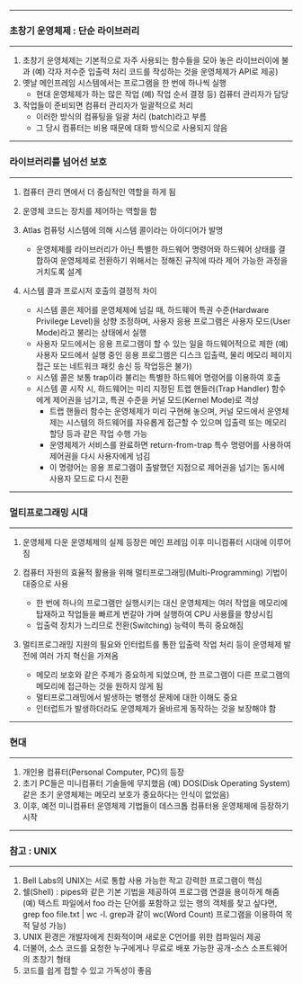 -----
### 초창기 운영체제 : 단순 라이브러리
-----
1. 초창기 운영체제는 기본적으로 자주 사용되는 함수들을 모아 놓은 라이브러이에 불과 (예) 각자 저수준 입출력 처리 코드를 작성하는 것을 운영체제가 API로 제공)
2. 옛날 메인프레임 시스템에서는 프로그램을 한 번에 하나씩 실행
   - 현대 운영체제가 하는 많은 작업 (예) 작업 순서 결정 등) 컴퓨터 관리자가 담당
3. 작업들이 준비되면 컴퓨터 관리자가 일괄적으로 처리
   - 이러한 방식의 컴퓨팅을 일괄 처리 (batch)라고 부름
   - 그 당시 컴퓨터는 비용 때문에 대화 방식으로 사용되지 않음

-----
### 라이브러리를 넘어선 보호
-----
1. 컴퓨터 관리 면에서 더 중심적인 역할을 하게 됨
2. 운영체 코드는 장치를 제어하는 역할을 함
3. Atlas 컴퓨텅 시스템에 의해 시스템 콜이라는 아이디어가 발명
   - 운영체제를 라이브러리가 아닌 특별한 하드웨어 명령어와 하드웨어 상태를 결합하여 운영체제로 전환하기 위해서는 정해진 규칙에 따라 제어 가능한 과정을 거치도록 설계

4. 시스템 콜과 프로시저 호출의 결정적 차이
   - 시스템 콜은 제어를 운영체제에 넘길 때, 하드웨어 특권 수준(Hardware Privilege Level)을 상향 조정하며, 사용자 응용 프로그램은 사용자 모드(User Mode)라고 불리는 상태에서 실행
   - 사용자 모드에서는 응용 프로그램이 할 수 있는 일을 하드웨어적으로 제한 (예) 사용자 모드에서 실행 중인 응용 프로그램은 디스크 입출력, 물리 메모리 페이지 접근 또는 네트워크 패킷 송신 등 작업등은 불가)
   - 시스템 콜은 보통 trap이라 불리는 특별한 하드웨어 명령어를 이용하여 호출
   - 시스템 콜 시작 시, 하드웨어는 미리 지정된 트랩 핸들러(Trap Handler) 함수에게 제어권을 넘기고, 특권 수준을 커널 모드(Kernel Mode)로 격상
     + 트랩 핸들러 함수는 운영체제가 미리 구현해 놓으며, 커널 모드에서 운영체제는 시스템의 하드웨어를 자유롭게 접근할 수 있으며 입출력 또는 메모리 할당 등과 같은 작업 수행 가능
     + 운영체제가 서비스를 완료하면 return-from-trap 특수 명령어를 사용하여 제어권을 다시 사용자에게 넘김
     + 이 명령어는 응용 프로그램이 출발했던 지점으로 제어권을 넘기는 동시에 사용자 모드로 다시 전환

-----
### 멀티프로그래밍 시대
-----
1. 운영체제 다운 운영체제의 실제 등장은 메인 프레임 이후 미니컴퓨터 시대에 이루어짐
2. 컴퓨터 자원의 효율적 활용을 위해 멀티프로그래밍(Multi-Programming) 기법이 대중으로 사용
   - 한 번에 하나의 프로그램만 실행시키는 대신 운영체제는 여러 작업을 메모리에 탑재하고 작업들을 빠르게 번갈아 가며 실행하여 CPU 사용률을 향상시킴
   - 입출력 장치가 느리므로 전환(Switching) 능력이 특히 중요해짐

3. 멀티프로그래밍 지원의 필요와 인터럽트를 통한 입출력 작업 처리 등이 운영체제 발전에 여러 가지 혁신을 가져옴
   - 메모리 보호와 같은 주제가 중요하게 되었으며, 한 프로그램이 다른 프로그램의 메모리에 접근하는 것을 원하지 않게 됨
   - 멀티프로그래밍에서 발생하는 병행성 문제에 대한 이해도 중요
   - 인터럽트가 발생하더라도 운영체제가 올바르게 동작하는 것을 보장해야 함

-----
### 현대
-----
1. 개인용 컴퓨터(Personal Computer, PC)의 등장
2. 초기 PC들은 미니컴퓨터 기술들에 무지했음 (예) DOS(Disk Operating System) 같은 초기 운영체제는 메모리 보호가 중요하다는 인식이 없었음)
3. 이후, 예전 미니컴퓨터 운영체제 기법들이 데스크톱 컴퓨터용 운영체제에 등장하기 시작

-----
### 참고 : UNIX
-----
1. Bell Labs의 UNIX는 서로 통합 사용 가능한 작고 강력한 프로그램이 핵심
2. 쉘(Shell) : pipes와 같은 기본 기법을 제공하여 프로그램 연결을 용이하게 해줌 (예) 텍스트 파일에서 foo 라는 단어를 포함하고 있는 행의 객체를 찾고 싶다면, grep foo file.txt | wc -l. grep과 같이 wc(Word Count) 프로그램을 이용하여 목적 달성 가능)
3. UNIX 환경은 개발자에게 친화적이며 새로운 C언어를 위한 컴파일러 제공
4. 더불어, 소스 코드를 요청한 누구에게나 무료로 배포 가능한 공개-소스 소프트웨어의 초창기 형태
5. 코드를 쉽게 접할 수 있고 가독성이 좋음

